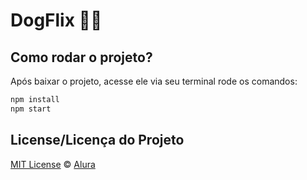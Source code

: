 
# DogFlix 🐶💙

## Como rodar o projeto?

Após baixar o projeto, acesse ele via seu terminal rode os comandos:

```sh
npm install
npm start
```

## License/Licença do Projeto
[MIT License](./LICENSE) © [Alura](http://alura.com.br/)

